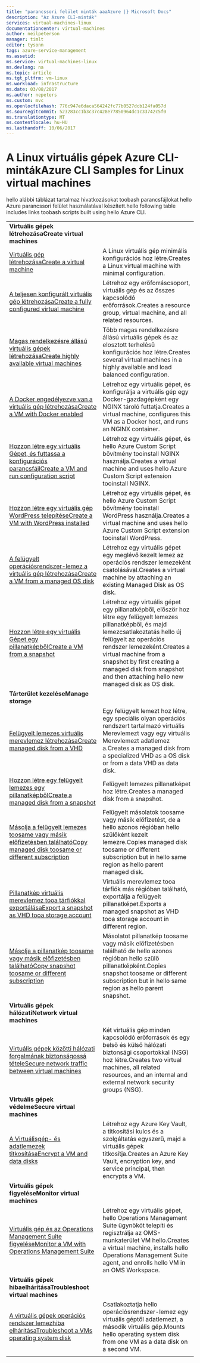 ```yaml
---
title: "parancssori felület minták aaaAzure |} Microsoft Docs"
description: "Az Azure CLI-minták"
services: virtual-machines-linux
documentationcenter: virtual-machines
author: neilpeterson
manager: timlt
editor: tysonn
tags: azure-service-management
ms.assetid: 
ms.service: virtual-machines-linux
ms.devlang: na
ms.topic: article
ms.tgt_pltfrm: vm-linux
ms.workload: infrastructure
ms.date: 03/08/2017
ms.author: nepeters
ms.custom: mvc
ms.openlocfilehash: 776c947e6daca564242fc77b0527dcb124fa057d
ms.sourcegitcommit: 523283cc1b3c37c428e77850964dc1c33742c5f0
ms.translationtype: MT
ms.contentlocale: hu-HU
ms.lasthandoff: 10/06/2017
---
```

# <a name="azure-cli-samples-for-linux-virtual-machines"></a><span data-ttu-id="11c77-103">A Linux virtuális gépek Azure CLI-minták</span><span class="sxs-lookup"><span data-stu-id="11c77-103">Azure CLI Samples for Linux virtual machines</span></span>

<span data-ttu-id="11c77-104">hello alábbi táblázat tartalmaz hivatkozásokat toobash parancsfájlokat hello Azure parancssori felület használatával készített.</span><span class="sxs-lookup"><span data-stu-id="11c77-104">hello following table includes links toobash scripts built using hello Azure CLI.</span></span>

| | |
|---|---|
|<span data-ttu-id="11c77-105">**Virtuális gépek létrehozása**</span><span class="sxs-lookup"><span data-stu-id="11c77-105">**Create virtual machines**</span></span>||
| [<span data-ttu-id="11c77-106">Virtuális gép létrehozása</span><span class="sxs-lookup"><span data-stu-id="11c77-106">Create a virtual machine</span></span>](./../scripts/virtual-machines-linux-cli-sample-create-vm-quick-create.md?toc=%2fcli%2fazure%2ftoc.json) | <span data-ttu-id="11c77-107">A Linux virtuális gép minimális konfigurációs hoz létre.</span><span class="sxs-lookup"><span data-stu-id="11c77-107">Creates a Linux virtual machine with minimal configuration.</span></span> |
| [<span data-ttu-id="11c77-108">A teljesen konfigurált virtuális gép létrehozása</span><span class="sxs-lookup"><span data-stu-id="11c77-108">Create a fully configured virtual machine</span></span>](./../scripts/virtual-machines-linux-cli-sample-create-vm.md?toc=%2fcli%2fazure%2ftoc.json) | <span data-ttu-id="11c77-109">Létrehoz egy erőforráscsoport, virtuális gép és az összes kapcsolódó erőforrások.</span><span class="sxs-lookup"><span data-stu-id="11c77-109">Creates a resource group, virtual machine, and all related resources.</span></span>|
| [<span data-ttu-id="11c77-110">Magas rendelkezésre állású virtuális gépek létrehozása</span><span class="sxs-lookup"><span data-stu-id="11c77-110">Create highly available virtual machines</span></span>](./../scripts/virtual-machines-linux-cli-sample-nlb.md?toc=%2fcli%2fazure%2ftoc.json) | <span data-ttu-id="11c77-111">Több magas rendelkezésre állású virtuális gépek és az elosztott terhelésű konfigurációs hoz létre.</span><span class="sxs-lookup"><span data-stu-id="11c77-111">Creates several virtual machines in a highly available and load balanced configuration.</span></span> |
| [<span data-ttu-id="11c77-112">A Docker engedélyezve van a virtuális gép létrehozása</span><span class="sxs-lookup"><span data-stu-id="11c77-112">Create a VM with Docker enabled</span></span>](./../scripts/virtual-machines-linux-cli-sample-create-docker-host.md?toc=%2fcli%2fazure%2ftoc.json) | <span data-ttu-id="11c77-113">Létrehoz egy virtuális gépet, és konfigurálja a virtuális gép egy Docker-gazdagépként egy NGINX tároló futtatja.</span><span class="sxs-lookup"><span data-stu-id="11c77-113">Creates a virtual machine, configures this VM as a Docker host, and runs an NGINX container.</span></span> |
| [<span data-ttu-id="11c77-114">Hozzon létre egy virtuális Gépet, és futtassa a konfigurációs parancsfájl</span><span class="sxs-lookup"><span data-stu-id="11c77-114">Create a VM and run configuration script</span></span>](./../scripts/virtual-machines-linux-cli-sample-create-vm-nginx.md?toc=%2fcli%2fazure%2ftoc.json) | <span data-ttu-id="11c77-115">Létrehoz egy virtuális gépet, és hello Azure Custom Script bővítmény tooinstall NGINX használja.</span><span class="sxs-lookup"><span data-stu-id="11c77-115">Creates a virtual machine and uses hello Azure Custom Script extension tooinstall NGINX.</span></span> |
| [<span data-ttu-id="11c77-116">Hozzon létre egy virtuális gép WordPress telepítése</span><span class="sxs-lookup"><span data-stu-id="11c77-116">Create a VM with WordPress installed</span></span>](./../scripts/virtual-machines-linux-cli-sample-create-vm-wordpress.md?toc=%2fcli%2fazure%2ftoc.json) | <span data-ttu-id="11c77-117">Létrehoz egy virtuális gépet, és hello Azure Custom Script bővítmény tooinstall WordPress használja.</span><span class="sxs-lookup"><span data-stu-id="11c77-117">Creates a virtual machine and uses hello Azure Custom Script extension tooinstall WordPress.</span></span> |
| [<span data-ttu-id="11c77-118">A felügyelt operációsrendszer-lemez a virtuális gép létrehozása</span><span class="sxs-lookup"><span data-stu-id="11c77-118">Create a VM from a managed OS disk</span></span>](./../scripts/virtual-machines-linux-cli-sample-create-vm-from-managed-os-disks.md?toc=%2fcli%2fmodule%2ftoc.json) | <span data-ttu-id="11c77-119">Létrehoz egy virtuális gépet egy meglévő kezelt lemez az operációs rendszer lemezeként csatolásával.</span><span class="sxs-lookup"><span data-stu-id="11c77-119">Creates a virtual machine by attaching an existing Managed Disk as OS disk.</span></span> |
| [<span data-ttu-id="11c77-120">Hozzon létre egy virtuális Gépet egy pillanatképből</span><span class="sxs-lookup"><span data-stu-id="11c77-120">Create a VM from a snapshot</span></span>](./../scripts/virtual-machines-linux-cli-sample-create-vm-from-snapshot.md?toc=%2fcli%2fmodule%2ftoc.json) | <span data-ttu-id="11c77-121">Létrehoz egy virtuális gépet egy pillanatképből, először hoz létre egy felügyelt lemezes pillanatképből, és majd lemezcsatlakoztatás hello új felügyelt az operációs rendszer lemezeként.</span><span class="sxs-lookup"><span data-stu-id="11c77-121">Creates a virtual machine from a snapshot by first creating a managed disk from snapshot and then attaching hello new managed disk as OS disk.</span></span> |
|<span data-ttu-id="11c77-122">**Tárterület kezelése**</span><span class="sxs-lookup"><span data-stu-id="11c77-122">**Manage storage**</span></span>||
| [<span data-ttu-id="11c77-123">Felügyelt lemezes virtuális merevlemez létrehozása</span><span class="sxs-lookup"><span data-stu-id="11c77-123">Create managed disk from a VHD</span></span>](../scripts/virtual-machines-linux-cli-sample-create-managed-disk-from-vhd.md?toc=%2fcli%2fmodule%2ftoc.json) | <span data-ttu-id="11c77-124">Egy felügyelt lemezt hoz létre, egy speciális olyan operációs rendszert tartalmazó virtuális Merevlemezt vagy egy virtuális Merevlemezt adatlemez a.</span><span class="sxs-lookup"><span data-stu-id="11c77-124">Creates a managed disk from a specialized VHD as a OS disk or from a data VHD as data disk.</span></span>  |
| [<span data-ttu-id="11c77-125">Hozzon létre egy felügyelt lemezes egy pillanatképből</span><span class="sxs-lookup"><span data-stu-id="11c77-125">Create a managed disk from a snapshot</span></span>](../scripts/virtual-machines-linux-cli-sample-create-managed-disk-from-snapshot.md?toc=%2fcli%2fmodule%2ftoc.json) | <span data-ttu-id="11c77-126">Felügyelt lemezes pillanatképet hoz létre.</span><span class="sxs-lookup"><span data-stu-id="11c77-126">Creates a managed disk from a snapshot.</span></span> |
| [<span data-ttu-id="11c77-127">Másolja a felügyelt lemezes toosame vagy másik előfizetésben található</span><span class="sxs-lookup"><span data-stu-id="11c77-127">Copy managed disk toosame or different subscription</span></span>](../scripts/virtual-machines-linux-cli-sample-copy-managed-disks-to-same-or-different-subscription.md?toc=%2fcli%2fmodule%2ftoc.json) | <span data-ttu-id="11c77-128">Felügyelt másolatok toosame vagy másik előfizetést, de a hello azonos régióban hello szülőként kezelt lemezre.</span><span class="sxs-lookup"><span data-stu-id="11c77-128">Copies managed disk toosame or different subscription but in hello same region as hello parent managed disk.</span></span> 
| [<span data-ttu-id="11c77-129">Pillanatkép virtuális merevlemez tooa tárfiókkal exportálása</span><span class="sxs-lookup"><span data-stu-id="11c77-129">Export a snapshot as VHD tooa storage account</span></span>](../scripts/virtual-machines-linux-cli-sample-copy-snapshot-to-storage-account.md?toc=%2fcli%2fmodule%2ftoc.json) | <span data-ttu-id="11c77-130">Virtuális merevlemez tooa tárfiók más régióban található, exportálja a felügyelt pillanatképet.</span><span class="sxs-lookup"><span data-stu-id="11c77-130">Exports a managed snapshot as VHD tooa storage account in different region.</span></span> |
| [<span data-ttu-id="11c77-131">Másolja a pillanatkép toosame vagy másik előfizetésben található</span><span class="sxs-lookup"><span data-stu-id="11c77-131">Copy snapshot toosame or different subscription</span></span>](../scripts/virtual-machines-linux-cli-sample-copy-snapshot-to-same-or-different-subscription.md?toc=%2fcli%2fmodule%2ftoc.json) | <span data-ttu-id="11c77-132">Másolatot pillanatkép toosame vagy másik előfizetésben található de hello azonos régióban hello szülő pillanatképként.</span><span class="sxs-lookup"><span data-stu-id="11c77-132">Copies snapshot toosame or different subscription but in hello same region as hello parent snapshot.</span></span> |
|<span data-ttu-id="11c77-133">**Virtuális gépek hálózati**</span><span class="sxs-lookup"><span data-stu-id="11c77-133">**Network virtual machines**</span></span>||
| [<span data-ttu-id="11c77-134">Virtuális gépek közötti hálózati forgalmának biztonságossá tétele</span><span class="sxs-lookup"><span data-stu-id="11c77-134">Secure network traffic between virtual machines</span></span>](./../scripts/virtual-machines-linux-cli-sample-create-vm-nsg.md?toc=%2fcli%2fazure%2ftoc.json) | <span data-ttu-id="11c77-135">Két virtuális gép minden kapcsolódó erőforrások és egy belső és külső hálózati biztonsági csoportokkal (NSG) hoz létre.</span><span class="sxs-lookup"><span data-stu-id="11c77-135">Creates two virtual machines, all related resources, and an internal and external network security groups (NSG).</span></span> |
|<span data-ttu-id="11c77-136">**Virtuális gépek védelme**</span><span class="sxs-lookup"><span data-stu-id="11c77-136">**Secure virtual machines**</span></span>||
| [<span data-ttu-id="11c77-137">A Virtuálisgép- és adatlemezek titkosítása</span><span class="sxs-lookup"><span data-stu-id="11c77-137">Encrypt a VM and data disks</span></span>](./../scripts/virtual-machines-linux-cli-sample-encrypt-vm.md?toc=%2fcli%2fazure%2ftoc.json) | <span data-ttu-id="11c77-138">Létrehoz egy Azure Key Vault, a titkosítási kulcs és a szolgáltatás egyszerű, majd a virtuális gépek titkosítja.</span><span class="sxs-lookup"><span data-stu-id="11c77-138">Creates an Azure Key Vault, encryption key, and service principal, then encrypts a VM.</span></span> |
|<span data-ttu-id="11c77-139">**Virtuális gépek figyelése**</span><span class="sxs-lookup"><span data-stu-id="11c77-139">**Monitor virtual machines**</span></span>||
| [<span data-ttu-id="11c77-140">Virtuális gép és az Operations Management Suite figyelése</span><span class="sxs-lookup"><span data-stu-id="11c77-140">Monitor a VM with Operations Management Suite</span></span>](./../scripts/virtual-machines-linux-cli-sample-create-vm-oms.md?toc=%2fcli%2fazure%2ftoc.json) | <span data-ttu-id="11c77-141">Létrehoz egy virtuális gépet, hello Operations Management Suite ügynököt telepíti és regisztrálja az OMS-munkaterület VM hello.</span><span class="sxs-lookup"><span data-stu-id="11c77-141">Creates a virtual machine, installs hello Operations Management Suite agent, and enrolls hello VM in an OMS Workspace.</span></span>  |
|<span data-ttu-id="11c77-142">**Virtuális gépek hibaelhárítása**</span><span class="sxs-lookup"><span data-stu-id="11c77-142">**Troubleshoot virtual machines**</span></span>||
| [<span data-ttu-id="11c77-143">A virtuális gépek operációs rendszer lemezhiba elhárítása</span><span class="sxs-lookup"><span data-stu-id="11c77-143">Troubleshoot a VMs operating system disk</span></span>](./../scripts/virtual-machines-linux-cli-sample-mount-os-disk.md?toc=%2fcli%2fazure%2ftoc.json) | <span data-ttu-id="11c77-144">Csatlakoztatja hello operációsrendszer-lemez egy virtuális géptől adatlemezt, a második virtuális gép.</span><span class="sxs-lookup"><span data-stu-id="11c77-144">Mounts hello operating system disk from one VM as a data disk on a second VM.</span></span> |
| | |
